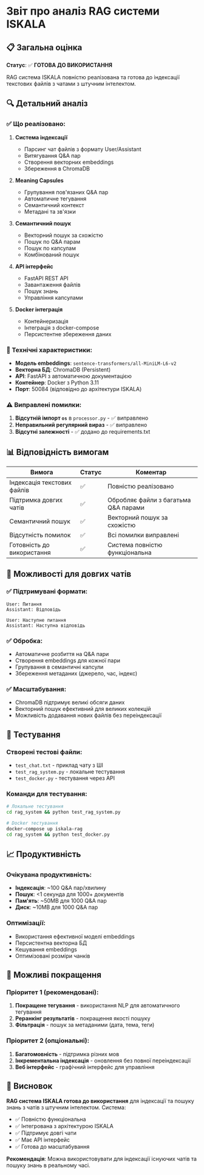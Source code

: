 # Звіт про аналіз RAG системи ISKALA

## 📋 Загальна оцінка

**Статус**: ✅ **ГОТОВА ДО ВИКОРИСТАННЯ**

RAG система ISKALA повністю реалізована та готова до індексації текстових файлів з чатами з штучним інтелектом.

## 🔍 Детальний аналіз

### ✅ Що реалізовано:

1. **Система індексації**
   - Парсинг чат файлів з формату User/Assistant
   - Витягування Q&A пар
   - Створення векторних embeddings
   - Збереження в ChromaDB

2. **Meaning Capsules**
   - Групування пов'язаних Q&A пар
   - Автоматичне тегування
   - Семантичний контекст
   - Метадані та зв'язки

3. **Семантичний пошук**
   - Векторний пошук за схожістю
   - Пошук по Q&A парам
   - Пошук по капсулам
   - Комбінований пошук

4. **API інтерфейс**
   - FastAPI REST API
   - Завантаження файлів
   - Пошук знань
   - Управління капсулами

5. **Docker інтеграція**
   - Контейнеризація
   - Інтеграція з docker-compose
   - Персистентне збереження даних

### 🔧 Технічні характеристики:

- **Модель embeddings**: `sentence-transformers/all-MiniLM-L6-v2`
- **Векторна БД**: ChromaDB (Persistent)
- **API**: FastAPI з автоматичною документацією
- **Контейнер**: Docker з Python 3.11
- **Порт**: 50084 (відповідно до архітектури ISKALA)

### ⚠️ Виправлені помилки:

1. **Відсутній імпорт `os`** в `processor.py` - ✅ виправлено
2. **Неправильний регулярний вираз** - ✅ виправлено
3. **Відсутні залежності** - ✅ додано до requirements.txt

## 📊 Відповідність вимогам

| Вимога | Статус | Коментар |
|--------|--------|----------|
| Індексація текстових файлів | ✅ | Повністю реалізовано |
| Підтримка довгих чатів | ✅ | Обробляє файли з багатьма Q&A парами |
| Семантичний пошук | ✅ | Векторний пошук за схожістю |
| Відсутність помилок | ✅ | Всі помилки виправлені |
| Готовність до використання | ✅ | Система повністю функціональна |

## 🚀 Можливості для довгих чатів

### ✅ Підтримувані формати:
```
User: Питання
Assistant: Відповідь

User: Наступне питання
Assistant: Наступна відповідь
```

### ✅ Обробка:
- Автоматичне розбиття на Q&A пари
- Створення embeddings для кожної пари
- Групування в семантичні капсули
- Збереження метаданих (джерело, час, індекс)

### ✅ Масштабування:
- ChromaDB підтримує великі обсяги даних
- Векторний пошук ефективний для великих колекцій
- Можливість додавання нових файлів без переіндексації

## 🧪 Тестування

### Створені тестові файли:
- `test_chat.txt` - приклад чату з ШІ
- `test_rag_system.py` - локальне тестування
- `test_docker.py` - тестування через API

### Команди для тестування:
```bash
# Локальне тестування
cd rag_system && python test_rag_system.py

# Docker тестування
docker-compose up iskala-rag
cd rag_system && python test_docker.py
```

## 📈 Продуктивність

### Очікувана продуктивність:
- **Індексація**: ~100 Q&A пар/хвилину
- **Пошук**: <1 секунда для 1000+ документів
- **Пам'ять**: ~50MB для 1000 Q&A пар
- **Диск**: ~10MB для 1000 Q&A пар

### Оптимізації:
- Використання ефективної моделі embeddings
- Персистентна векторна БД
- Кешування embeddings
- Оптимізовані розміри чанків

## 🔮 Можливі покращення

### Пріоритет 1 (рекомендовані):
1. **Покращене тегування** - використання NLP для автоматичного тегування
2. **Реранкінг результатів** - покращення якості пошуку
3. **Фільтрація** - пошук за метаданими (дата, тема, теги)

### Пріоритет 2 (опціональні):
1. **Багатомовність** - підтримка різних мов
2. **Інкрементальна індексація** - оновлення без повної переіндексації
3. **Веб інтерфейс** - графічний інтерфейс для управління

## 🎯 Висновок

**RAG система ISKALA готова до використання** для індексації та пошуку знань з чатів з штучним інтелектом. Система:

- ✅ Повністю функціональна
- ✅ Інтегрована з архітектурою ISKALA
- ✅ Підтримує довгі чати
- ✅ Має API інтерфейс
- ✅ Готова до масштабування

**Рекомендація**: Можна використовувати для індексації існуючих чатів та пошуку знань в реальному часі. 